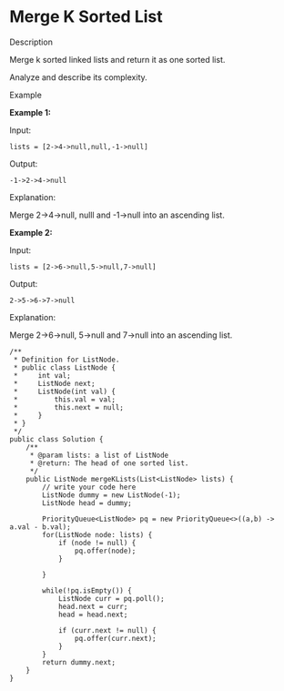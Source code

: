 # Merge K Sorted List

Description

Merge k sorted linked lists and return it as one sorted list.

Analyze and describe its complexity.

Example

**Example 1:**

Input:

```
lists = [2->4->null,null,-1->null]
```

Output:

```
-1->2->4->null
```

Explanation:

Merge 2->4->null, nulll and -1->null into an ascending list.

**Example 2:**

Input:

```
lists = [2->6->null,5->null,7->null]
```

Output:

```
2->5->6->7->null
```

Explanation:

Merge 2->6->null, 5->null and 7->null into an ascending list.

```
/**
 * Definition for ListNode.
 * public class ListNode {
 *     int val;
 *     ListNode next;
 *     ListNode(int val) {
 *         this.val = val;
 *         this.next = null;
 *     }
 * }
 */ 
public class Solution {
    /**
     * @param lists: a list of ListNode
     * @return: The head of one sorted list.
     */
    public ListNode mergeKLists(List<ListNode> lists) {  
        // write your code here
        ListNode dummy = new ListNode(-1);
        ListNode head = dummy;

        PriorityQueue<ListNode> pq = new PriorityQueue<>((a,b) -> a.val - b.val);
        for(ListNode node: lists) {
            if (node != null) {
                pq.offer(node);
            }
            
        }

        while(!pq.isEmpty()) {
            ListNode curr = pq.poll();
            head.next = curr;
            head = head.next;

            if (curr.next != null) {
                pq.offer(curr.next);
            }
        }
        return dummy.next;
    }
}
```
